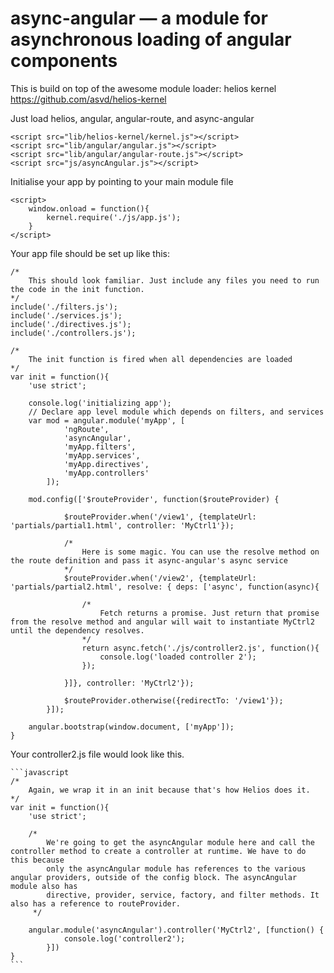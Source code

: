 # async-angular — a module for asynchronous loading of angular components

This is build on top of the awesome module loader: helios kernel https://github.com/asvd/helios-kernel

Just load helios, angular, angular-route, and async-angular

    <script src="lib/helios-kernel/kernel.js"></script>
    <script src="lib/angular/angular.js"></script>
    <script src="lib/angular/angular-route.js"></script>
    <script src="js/asyncAngular.js"></script>

Initialise your app by pointing to your main module file

    <script>
        window.onload = function(){
            kernel.require('./js/app.js');
        }
    </script>

Your app file should be set up like this:

    /*
        This should look familiar. Just include any files you need to run the code in the init function.
    */
    include('./filters.js');
    include('./services.js');
    include('./directives.js');
    include('./controllers.js');

    /*
        The init function is fired when all dependencies are loaded
    */
    var init = function(){
    	'use strict';

    	console.log('initializing app');
    	// Declare app level module which depends on filters, and services
    	var mod = angular.module('myApp', [
    			'ngRoute',
    			'asyncAngular',
    			'myApp.filters',
    			'myApp.services',
    			'myApp.directives',
    			'myApp.controllers'
    		]);

    	mod.config(['$routeProvider', function($routeProvider) {

    			$routeProvider.when('/view1', {templateUrl: 'partials/partial1.html', controller: 'MyCtrl1'});

    			/*
    			    Here is some magic. You can use the resolve method on the route definition and pass it async-angular's async service
    			*/
    			$routeProvider.when('/view2', {templateUrl: 'partials/partial2.html', resolve: { deps: ['async', function(async){

                    /*
                        Fetch returns a promise. Just return that promise from the resolve method and angular will wait to instantiate MyCtrl2 until the dependency resolves.
                    */
    				return async.fetch('./js/controller2.js', function(){
    					console.log('loaded controller 2');
    				});

    			}]}, controller: 'MyCtrl2'});

    			$routeProvider.otherwise({redirectTo: '/view1'});
    		}]);

    	angular.bootstrap(window.document, ['myApp']);
    }

Your controller2.js file would look like this.

    ```javascript
    /*
        Again, we wrap it in an init because that's how Helios does it.
    */
    var init = function(){
    	'use strict';

    	/*
    	    We're going to get the asyncAngular module here and call the controller method to create a controller at runtime. We have to do this because
    	    only the asyncAngular module has references to the various angular providers, outside of the config block. The asyncAngular module also has
    	    directive, provider, service, factory, and filter methods. It also has a reference to routeProvider.
    	 */

    	angular.module('asyncAngular').controller('MyCtrl2', [function() {
    			console.log('controller2');
    		}])
    }
    ```